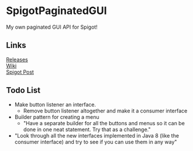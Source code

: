 # SpigotPaginatedGUI
My own paginated GUI API for Spigot!

## Links
[Releases](https://github.com/masterdoctor/SpigotPaginatedGUI/releases)  
[Wiki](https://github.com/masterdoctor/SpigotPaginatedGUI/wiki)  
[Spigot Post](https://www.spigotmc.org/threads/paginated-gui.277689/)

## Todo List
* Make button listener an interface.
	* Remove button listener altogether and make it a consumer interface
* Builder pattern for creating a menu
	* "Have a separate builder for all the buttons and menus so it can be done in one neat statement. Try that as a challenge."
* "Look through all the new interfaces implemented in Java 8 (like the consumer interface) and try to see if you can use them in any way"
